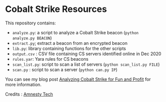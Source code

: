 # Cobalt Strike Resources

This repository contains:

* `analyze.py`: a script to analyze a Cobalt Strike beacon (`python analyze.py BEACON`)
* `extract.py`; extract a beacon from an encrypted beacon
* `lib.py`: library containing functions for the other scripts
* `output.csv` : CSV file containing CS servers identified online in Dec 2020
* `rules.yar`: Yara rules for CS beacons
* `scan_list.py`: script to scan a list of servers (`python scan_list.py FILE`)
* `scan.py` : script to scan a server (`python can.py IP`)

You can see my blog post [Analyzing Cobalt Strike for Fun and Profit](https://randhome.io/blog/2020/12/19/analyzing-cobalt-strike-for-fun-and-profit/) for more information.

Credits : [Amnesty Tech](https://www.amnesty.org/en/tech/)
